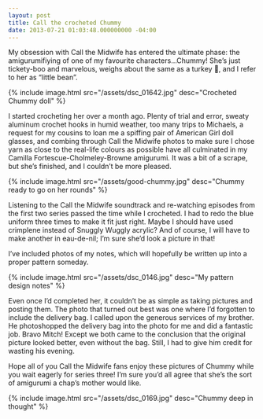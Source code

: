 ```yaml
---
layout: post
title: Call the crocheted Chummy
date: 2013-07-21 01:03:48.000000000 -04:00
---
```

My obsession with Call the Midwife has entered the ultimate phase: the amigurumifiying of one of my favourite characters…Chummy! She’s just tickety-boo and marvelous, weighs about the same as a turkey 🦃, and I refer to her as “little bean”.

{% include image.html src="/assets/dsc_01642.jpg" desc="Crocheted Chummy doll" %}

I started crocheting her over a month ago. Plenty of trial and error, sweaty aluminum crochet hooks in humid weather, too many trips to Michaels, a request for my cousins to loan me a spiffing pair of American Girl doll glasses, and combing through Call the Midwife photos to make sure I chose yarn as close to the real-life colours as possible have all culminated in my Camilla Fortescue-Cholmeley-Browne amigurumi. It was a bit of a scrape, but she’s finished, and I couldn’t be more pleased.

{% include image.html src="/assets/good-chummy.jpg" desc="Chummy ready to go on her rounds" %}

Listening to the Call the Midwife soundtrack and re-watching episodes from the first two series passed the time while I crocheted. I had to redo the blue uniform three times to make it fit just right. Maybe I should have used crimplene instead of Snuggly Wuggly acrylic? And of course, I will have to make another in eau-de-nil; I’m sure she’d look a picture in that!

I’ve included photos of my notes, which will hopefully be written up into a proper pattern someday.

{% include image.html src="/assets/dsc_0146.jpg" desc="My pattern design notes" %}

Even once I’d completed her, it couldn’t be as simple as taking pictures and posting them. The photo that turned out best was one where I’d forgotten to include the delivery bag. I called upon the generous services of my brother. He photoshopped the delivery bag into the photo for me and did a fantastic job. Bravo Mitch! Except we both came to the conclusion that the original picture looked better, even without the bag. Still, I had to give him credit for wasting his evening.

Hope all of you Call the Midwife fans enjoy these pictures of Chummy while you wait eagerly for series three! I’m sure you’d all agree that she’s the sort of amigurumi a chap’s mother would like.

{% include image.html src="/assets/dsc_0169.jpg" desc="Chummy deep in thought" %}
